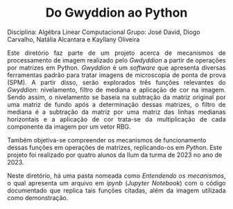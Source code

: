 <h1 align="center"> Do Gwyddion ao Python </h1>
Disciplina: Algébra Linear Computacional
Grupo: José David, Diogo Carvalho, Natália Alcantara e Kayllany Oliveira 

<p align = "justify"> Este diretório faz parte de um projeto acerca de mecanismos de processamento de imagem realizado pelo <i>Gwdyddion</i> a partir de operações por matrizes em Python. <i>Gwyddion</i> é um <i>software</i> que apresenta diversas ferramentas padrão para tratar imagens de microscopia de ponta de prova (SPM). A partir disso, serão explorados três funções relevantes do <i>Gwyddion</i>: nivelamento, filtro de mediana e aplicação de cor na imagem. Sendo assim, o nivelamento se baseia na subtração da matriz original por uma matriz de fundo após a determinação dessas matrizes, o filtro de mediana é a subtração da matriz por uma matriz das linhas medianas horizontais e  a aplicação de cor trata-se da multiplicação de cada componente da imagem por um vetor RBG.
  
Também objetiva-se compreender os mecanismos de funcionamento dessas funções em operações de matrizes, replicando-os em <i>Python</i>. Este projeto foi realizado por quatro alunos da Ilum da turma de 2023 no ano de 2023. 

<p align = "justify"> Neste diretório, há uma pasta nomeada como <i>Entendendo os mecanismos</i>, o qual apresenta um arquivo em <i>ipynb</i> (<i>Jupyter Notebook</i>) com o código documentado que replica tais funções citadas, além da imagem utilizada como demonstração. </p>


